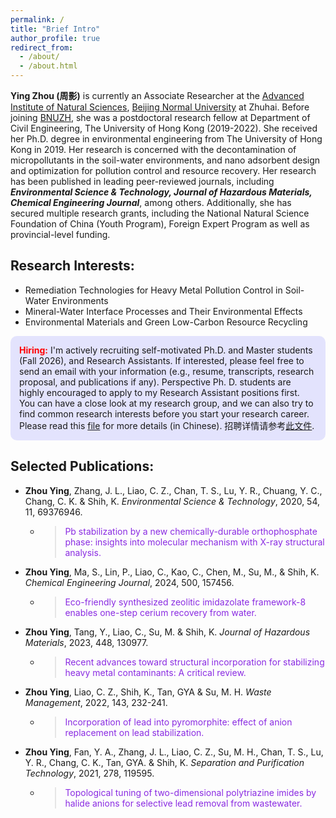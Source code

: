 ```yaml
---
permalink: /
title: "Brief Intro"
author_profile: true
redirect_from: 
  - /about/
  - /about.html
---
```


**Ying Zhou (周影)** is currently an Associate Researcher at the [Advanced Institute of Natural Sciences](https://zkgyy.bnu.edu.cn/), [Beijing Normal University](https://www.bnu.edu.cn/) at Zhuhai. Before joining [BNUZH](https://www.bnuzh.edu.cn/), she was a postdoctoral research fellow at Department of Civil Engineering, The University of Hong Kong (2019-2022). She received her Ph.D. degree in environmental engineering from The University of Hong Kong in 2019. Her research is concerned with the decontamination of micropollutants in the soil-water environments, and nano adsorbent design and optimization for pollution control and resource recovery. Her research has been published in leading peer-reviewed journals, including ***Environmental Science & Technology, Journal of Hazardous Materials, Chemical Engineering Journal***, among others. Additionally, she has secured multiple research grants, including the National Natural Science Foundation of China (Youth Program), Foreign Expert Program as well as provincial-level funding.


## Research Interests:

* Remediation Technologies for Heavy Metal Pollution Control in Soil-Water Environments
* Mineral-Water Interface Processes and Their Environmental Effects
* Environmental Materials and Green Low-Carbon Resource Recycling

<style>
p.highlight {
  background-color: rgba(0, 0, 255, 0.1);
  padding: 1em;
  border-radius: 10px;
}
</style>

<p class="highlight">
<b><font color="red">Hiring:</font></b> I'm actively recruiting self-motivated Ph.D. and Master students (Fall 2026), and Research Assistants. If interested, please feel free to send an email with your information (e.g., resume, transcripts, research proposal, and publications if any). Perspective Ph. D. students are highly encouraged to apply to my Research Assistant positions first. You can have a close look at my research group, and we can also try to find common research interests before you start your research career.
<br>
Please read this <a href="/files/recruitment.pdf">file</a> for more details (in Chinese). 招聘详情请参考<a href="/files/recruitment.pdf">此文件</a>. 
<br>
</p>


## Selected Publications:

* <b>Zhou Ying</b>, Zhang, J. L., Liao, C. Z., Chan, T. S., Lu, Y. R., Chuang, Y. C., Chang, C. K. & Shih, K. _Environmental Science & Technology_,  2020, 54, 11, 69376946.
  - ><p style="color:#8A2BE2">Pb stabilization by a new chemically-durable orthophosphate phase: insights into molecular mechanism with X-ray structural analysis.</p>

* <b>Zhou Ying</b>, Ma, S., Lin, P., Liao, C., Kao, C., Chen, M., Su, M., & Shih, K. _Chemical Engineering Journal_, 2024, 500, 157456.
  - ><p style="color:#8A2BE2">Eco-friendly synthesized zeolitic imidazolate framework-8 enables one-step cerium recovery from water.</p>

* <b>Zhou Ying</b>, Tang, Y., Liao, C., Su, M. & Shih, K. _Journal of Hazardous Materials_, 2023, 448, 130977.
  - ><p style="color:#8A2BE2">Recent advances toward structural incorporation for stabilizing heavy metal contaminants: A critical review.</p>

* <b>Zhou Ying</b>, Liao, C. Z., Shih, K., Tan, GYA & Su, M. H. _Waste Management_, 2022, 143, 232-241.
  - ><p style="color:#8A2BE2">Incorporation of lead into pyromorphite: effect of anion replacement on lead stabilization.</p>

* <b>Zhou Ying</b>, Fan, Y. A., Zhang, J. L., Liao, C. Z., Su, M. H., Chan, T. S., Lu, Y. R., Chang, C. K., Tan, GYA. & Shih, K. _Separation and Purification Technology_, 2021, 278, 119595.
  - ><p style="color:#8A2BE2">Topological tuning of two-dimensional polytriazine imides by halide anions for selective lead removal from wastewater.</p>